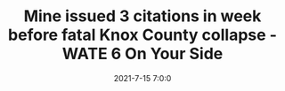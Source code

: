 ---
"title": "Mine issued 3 citations in week before fatal Knox County collapse - WATE 6 On Your Side"
"date": "2021-7-15 7:0:0"
"feed_name": "GOOGLENEWSMINING"
"feed_website": "https://news.google.com/search?q=mining%2Bincident&hl=en-US&gl=US&ceid=US:en"
"feed_rss": "https://news.google.com/rss/search?q=mining%2Bincident&hl=en-US&gl=US&ceid=US:en"
"link": "https://www.wate.com/news/local-news/mine-issued-three-citations-in-week-before-fatal-knox-county-collapse/"
"file": "_posts/2021-1-1-503daa3e6860519aa38e4e4fa987f5ba6b81d1a9.md"
"accident": "1"
"drilling": "1"
---